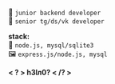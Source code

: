 
🌠 `junior backend developer`  
🥇 `senior tg/ds/vk developer`  
  
**stack:**  
🤖 `node.js, mysql/sqlite3`  
🖼️ `express.js/node.js, mysql`  
  
**< ? > h3lл0? < /? >**
